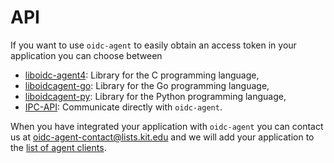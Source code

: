 # API
If you want to use `oidc-agent` to easily obtain an access token in your
application you can choose between 
- [liboidc-agent4](api-c.md): Library for the C programming language,
- [liboidcagent-go](api-go.md): Library for the Go programming language,
- [liboidcagent-py](api-py.md): Library for the Python programming language,
- [IPC-API](api-ipc.md): Communicate directly with `oidc-agent`.

When you have integrated your application with `oidc-agent` you can contact us
at [oidc-agent-contact@lists.kit.edu](mailto:oidc-agent-contact@lists.kit.edu) and we will add your application to the [list of agent clients](agent-clients.md).

